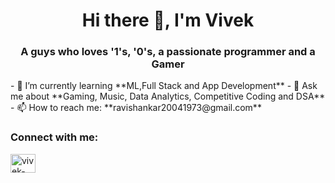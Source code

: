 
<h1 align="center">Hi there 👋, I'm Vivek</h1>
<h3 align="center">A guys who loves '1's, '0's, a passionate programmer and a Gamer</h3>
- 🌱 I’m currently learning **ML,Full Stack and App Development**
- 💬 Ask me about **Gaming, Music, Data Analytics, Competitive Coding and DSA**
- 📫 How to reach me: **ravishankar20041973@gmail.com**


<h3 align="left">Connect with me:</h3>
<p align="left">
<a href="www.linkedin.com/in/vivek-kumar-dhoke/" target="blank"><img align="center" src="https://raw.githubusercontent.com/rahuldkjain/github-profile-readme-generator/master/src/images/icons/Social/linked-in-alt.svg" alt="vivek-kumar-dhoke/" height="30" width="40" /></a>
</p>
